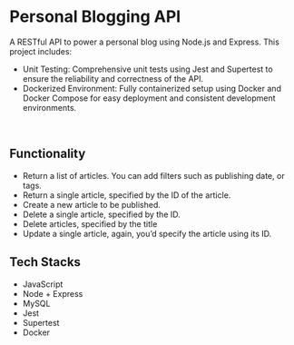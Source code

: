 # Personal Blogging API
A RESTful API to power a personal blog using Node.js and Express. This project includes:
* Unit Testing: Comprehensive unit tests using Jest and Supertest to ensure the reliability and correctness of the API.
* Dockerized Environment: Fully containerized setup using Docker and Docker Compose for easy deployment and consistent development environments.
<br />

## Functionality
* Return a list of articles. You can add filters such as publishing date, or tags.
* Return a single article, specified by the ID of the article.
* Create a new article to be published.
* Delete a single article, specified by the ID.
* Delete articles, specified by the title
* Update a single article, again, you’d specify the article using its ID.

## Tech Stacks
* JavaScript
* Node + Express
* MySQL
* Jest
* Supertest
* Docker
